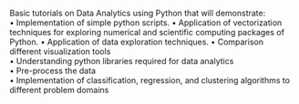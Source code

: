 Basic tutorials on Data Analytics using Python that will demonstrate:  
• Implementation of simple python scripts.
• Application of vectorization techniques for exploring numerical and scientific computing packages of Python.
• Application of data exploration techniques.
• Comparison different visualization tools  
• Understanding python libraries required for data analytics  
• Pre-process the data  
• Implementation of classification, regression, and clustering algorithms to different problem domains 

